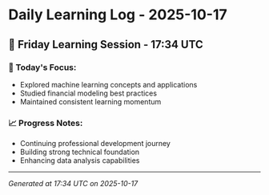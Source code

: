 # Daily Learning Log - 2025-10-17

## 📅 Friday Learning Session - 17:34 UTC

### 🎯 Today's Focus:
- Explored machine learning concepts and applications
- Studied financial modeling best practices
- Maintained consistent learning momentum

### 📈 Progress Notes:
- Continuing professional development journey
- Building strong technical foundation
- Enhancing data analysis capabilities

---
*Generated at 17:34 UTC on 2025-10-17*
